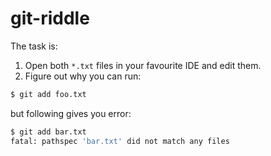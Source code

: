 # git-riddle

The task is:

1) Open both `*.txt` files in your favourite IDE and edit them.
2) Figure out why you can run:
```sh
$ git add foo.txt
```
but following gives you error:
```sh
$ git add bar.txt
fatal: pathspec 'bar.txt' did not match any files
```